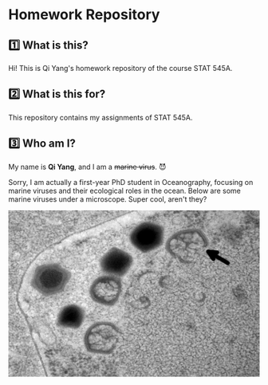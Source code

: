 # Homework Repository

## :one: What is this?
Hi! This is Qi Yang's homework repository of the course STAT 545A.

## :two: What is this for?
This repository contains my assignments of STAT 545A. 

## :three: Who am I?
My name is **Qi Yang**, and I am a <del>marine virus</del>. :smiling_imp:

Sorry, I am actually a first-year PhD student in Oceanography, focusing on marine viruses and their ecological roles in the ocean. 
Below are some marine viruses under a microscope. Super cool, aren't they?

<img align="middle" src="https://github.com/STAT545-UBC-hw-2019-20/stat545-hw-qiyangqd/blob/master/images/BsV%20virion.png">

